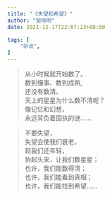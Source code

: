 ```yaml
---
title: "《失望和希望》"
author: "邹恒明"
date: 2021-12-17T22:07:23+08:00

tags: [
    "杂谈",
]
--- 
```


> 从小时候就开始数了。  
> 数到懂事、数到成熟,  
> 还没有数清。  
> 天上的星星为什么数不清呢？  
> 像记忆和幻想，  
> 永远背负着固执的谜……  

> 不要失望，  
> 失望会使我们衰老，  
> 趁我们还年轻，  
> 抬起头来，让我们数星星；  
> 也许，我们能数得清；  
> 也许，我们能看到真相；  
> 也许，我们能找到希望……  